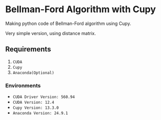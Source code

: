 # Bellman-Ford Algorithm with Cupy
Making python code of Bellman-Ford algorithm using Cupy.

Very simple version, using distance matrix.

## Requirements
1. `CUDA`
2. `Cupy`
3. `Anaconda(Optional)`

### Environments
- `CUDA Driver Version: 560.94`
- `CUDA Version: 12.4`
- `Cupy Version: 13.3.0`
- `Anaconda Version: 24.9.1`